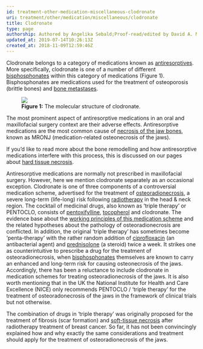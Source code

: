 ```yaml
---
id: treatment-other-medication-miscellaneous-clodronate
uri: treatment/other/medication/miscellaneous/clodronate
title: Clodronate
type: page
authorship: Authored by Angelika Sebald;Proof-read/edited by David A. Mitchell
updated_at: 2019-07-14T10:26:13Z
created_at: 2018-11-09T12:59:46Z
---
```


<p>Clodronate belongs to a category of medications known as <a href="/treatment-other-medications-miscellaneous-antiresorptive">antiresorptives</a>.
    More specifically, clodronate is one of a number of different
    <a href="/treatment/other/medication/miscellaneous/bisphosphonates">bisphosphonates</a>    within this category of medications (Figure 1). Bisphosphonates
    are medications used for the treatment of osteoporosis (brittle
    bones) and <a href="/treatment/surgery/tumour/metastases">bone metastases</a>.</p>
<figure><img src="/treatment-other-medication-miscellaneous-clodronate-figure1.png">
    <figcaption><strong>Figure 1:</strong> The molecular structure of clodronate.</figcaption>
</figure>
<p>The most prominent aspect of antiresorptive medications in an
    oral and maxillofacial surgery context are their adverse
    effects. Antiresorptive medications are the most common cause
    of <a href="/diagnosis/a-z/necrosis/hard/more-info">necrosis of the jaw bones</a>,
    known as MRONJ (medication-related osteonecrosis of the jaws).</p>
<aside>
    <p>If you’d like to read more about the bone remodelling and
        how antiresorptive medications interfere with this process,
        this is discussed on our pages about <a href="/diagnosis/a-z/necrosis/hard/detailed">hard tissue necrosis</a>.</p>
</aside>
<p>Antiresorptive medications are normally not prescribed in maxillofacial
    surgery. However, here we mention clodronate separately as
    an occasional exception. Clodronate is one of three components
    of a controversial medication scheme, advertised for the
    treatment of <a href="/treatment/surgery/necrosis/hard-tissue/detailed">osteoradionecrosis</a>,
    a severe long-term (life-long) risk following <a href="/treatment/radiotherapy">radiotherapy</a>    in the head &amp; neck region. The cocktail of medicinal
    drugs, also known as ‘triple therapy’ or PENTOCLO, consists
    of <a href="/treatment/other/medication/miscellaneous/pentoxifylline">pentoxifylline</a>,
    <a href="/treatment/other/medication/miscellaneous/tocopherol">tocopherol</a>    and clodronate. The evidence base about the <a href="/diagnosis/a-z/necrosis/hard/detailed">working principles of this medication scheme</a>    and the related hypotheses about the pathology of osteoradionecrosis
    are conflicted. In addition, the original ‘triple therapy’
    has sometimes become ‘penta-therapy’ with the rather random
    addition of <a href="/treatment/other/medication/infection/detailed">ciprofloxacin</a>    (an antibacterial agent) and <a href="/treatment-other-medication-miscellaneous-steroid">prednisolone</a>    (a steroid) twice a week. It strikes one as counterintuitive
    to prescribe a drug for the treatment of osteoradionecrosis,
    when <a href="/treatment/other/medication/miscellaneous/bisphosphonates">bisphosphonates</a>    themselves are known to carry an enhanced and long-term risk
    for causing osteonecrosis of the jaws. Accordingly, there
    has been a reluctance to include clodronate in medication
    schemes for treating osteoradionecrosis of the jaws. It is
    also worth mentioning that in the UK the National Institute
    for Health and Care Excellence (NICE) only recommends PENTOCLO
    / ‘triple therapy’ for the treatment of osteoradonecrosis
    of the jaws in the framework of clinical trials but not otherwise.</p>
<p>The combination of drugs in ‘triple therapy’ was originally proposed
    for the treatment of fibrosis (scar formation) and <a href="/diagnosis/a-z/necrosis/soft">soft-tissue necrosis</a>    after radiotherapy treatment of breast cancer. So far, it
    has not been convincingly explained how and why exactly the
    same considerations and treatment should apply for the treatment
    of osteoradionecrosis of the jaws.</p>
